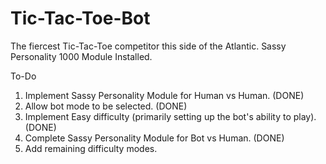 # Tic-Tac-Toe-Bot

The fiercest Tic-Tac-Toe competitor this side of the Atlantic. Sassy Personality 1000 Module Installed.

To-Do

1. Implement Sassy Personality Module for Human vs Human. (DONE)
2. Allow bot mode to be selected. (DONE)
3. Implement Easy difficulty (primarily setting up the bot's ability to play). (DONE)
4. Complete Sassy Personality Module for Bot vs Human. (DONE)
5. Add remaining difficulty modes.
